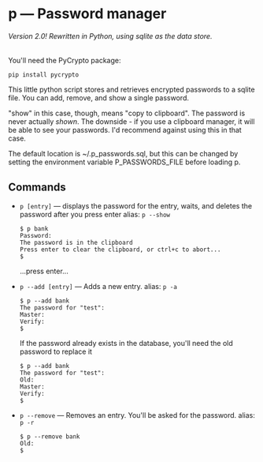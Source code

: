  p — Password manager
======================

###### Version 2.0!  Rewritten in Python, using sqlite as the data store.

You'll need the PyCrypto package:

    pip install pycrypto


This little python script stores and retrieves encrypted passwords to a sqlite file.
You can add, remove, and show a single password.

"show" in this case, though, means "copy to clipboard".  The password is never
actually *shown*.  The downside - if you use a clipboard manager, it will be
able to see your passwords.  I'd recommend against using this in that case.

The default location is ~/.p_passwords.sql, but this can be changed by setting
the environment variable P_PASSWORDS_FILE before loading p.

Commands
--------

* `p [entry]` — displays the password for the entry, waits, and deletes the password after you press enter
  alias: `p --show`

  ```shell
  $ p bank
  Password:
  The password is in the clipboard
  Press enter to clear the clipboard, or ctrl+c to abort...
  $
  ```

  ...press enter...

* `p --add [entry]` — Adds a new entry.
  alias: `p -a`

  ```shell
  $ p --add bank
  The password for "test":
  Master:
  Verify:
  $
  ```

  If the password already exists in the database, you'll need the old password to replace it

  ```shell
  $ p --add bank
  The password for "test":
  Old:
  Master:
  Verify:
  $
  ```

* `p --remove` — Removes an entry.  You'll be asked for the password.
  alias: `p -r`

  ```shell
  $ p --remove bank
  Old:
  $
  ```
